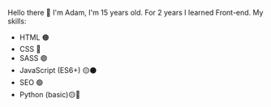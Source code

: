 Hello there 👋
I'm Adam, I'm 15 years old.
For 2 years I learned Front-end.
My skills:
- HTML 🟠
- CSS 🔵
- SASS 🟣
- JavaScript (ES6+) 🟡⚫
- SEO 🟢
- Python (basic)🟡🔵
